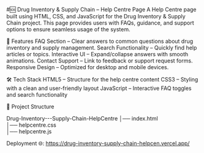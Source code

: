 #🆘 Drug Inventory & Supply Chain – Help Centre Page
A Help Centre page built using HTML, CSS, and JavaScript for the Drug Inventory & Supply Chain project. This page provides users with FAQs, guidance, and support options to ensure seamless usage of the system.

📌 Features
FAQ Section – Clear answers to common questions about drug inventory and supply management.
Search Functionality – Quickly find help articles or topics.
Interactive UI – Expand/collapse answers with smooth animations.
Contact Support – Link to feedback or support request forms.
Responsive Design – Optimized for desktop and mobile devices.

🛠️ Tech Stack
HTML5 – Structure for the help centre content
CSS3 – Styling with a clean and user-friendly layout
JavaScript – Interactive FAQ toggles and search functionality

📂 Project Structure

Drug-Inventory---Supply-Chain-HelpCentre
│── index.html       
│── helpcentre.css        
│── helpcentre.js 

Deployment 🌐: https://drug-inventory-supply-chain-helpcen.vercel.app/
